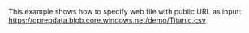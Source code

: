 
This example shows how to specify web file with public URL as input: https://dprepdata.blob.core.windows.net/demo/Titanic.csv
